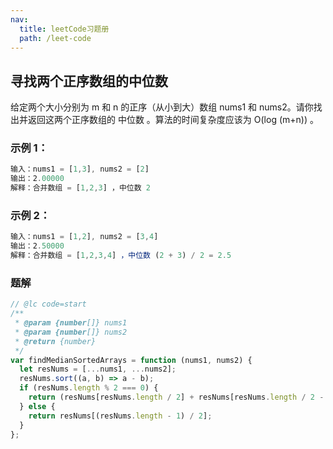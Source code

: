```yaml
---
nav:
  title: leetCode习题册
  path: /leet-code
---
```


## 寻找两个正序数组的中位数

给定两个大小分别为 m 和 n 的正序（从小到大）数组 nums1 和 nums2。请你找出并返回这两个正序数组的 中位数 。算法的时间复杂度应该为 O(log (m+n)) 。

### 示例 1：

```javaScript
输入：nums1 = [1,3], nums2 = [2]
输出：2.00000
解释：合并数组 = [1,2,3] ，中位数 2
```

### 示例 2：

```javaScript
输入：nums1 = [1,2], nums2 = [3,4]
输出：2.50000
解释：合并数组 = [1,2,3,4] ，中位数 (2 + 3) / 2 = 2.5
```

### 题解

```jsx | pure
// @lc code=start
/**
 * @param {number[]} nums1
 * @param {number[]} nums2
 * @return {number}
 */
var findMedianSortedArrays = function (nums1, nums2) {
  let resNums = [...nums1, ...nums2];
  resNums.sort((a, b) => a - b);
  if (resNums.length % 2 === 0) {
    return (resNums[resNums.length / 2] + resNums[resNums.length / 2 - 1]) / 2;
  } else {
    return resNums[(resNums.length - 1) / 2];
  }
};
```
